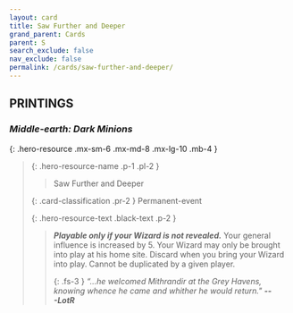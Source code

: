 ```yaml
---
layout: card
title: Saw Further and Deeper
grand_parent: Cards
parent: S
search_exclude: false
nav_exclude: false
permalink: /cards/saw-further-and-deeper/
---
```


## PRINTINGS


### _Middle-earth: Dark Minions_

{: .hero-resource .mx-sm-6 .mx-md-8 .mx-lg-10 .mb-4 }
> {: .hero-resource-name .p-1 .pl-2 }
> > <div class="card-mp"></div>
> > <div class="card-name">Saw Further and Deeper</div>
>
> {: .card-classification .pr-2 }
> Permanent-event
>
> {: .hero-resource-text .black-text .p-2 }
> > ***Playable only if your Wizard is not revealed.*** Your general influence is increased by 5. Your Wizard may only be brought into play at his home site. Discard when you bring your Wizard into play. Cannot be duplicated by a given player.   
> > 
> > {: .fs-3 } 
> > _“...he welcomed Mithrandir at the Grey Havens, knowing whence he came and whither he would return."_ ***---&#65279;LotR*** 
> 

